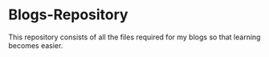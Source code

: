 # Blogs-Repository

This repository consists of all the files required for my blogs so that learning becomes easier.

